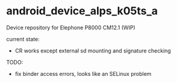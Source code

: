 # android_device_alps_k05ts_a
Device repository for Elephone P8000 CM12.1 (WIP)

current state:
 * CR works except external sd mounting and signature checking

TODO:
 * fix binder access errors, looks like an SELinux problem

